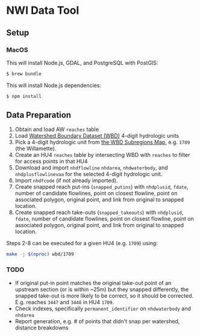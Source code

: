 # NWI Data Tool

## Setup

### MacOS

This will install Node.js, GDAL, and PostgreSQL with PostGIS:

```bash
$ brew bundle
```

This will install Node.js dependencies:

```bash
$ npm install
```

## Data Preparation

1. Obtain and load AW `reaches` table
2. Load [Watershed Boundary Dataset
   (WBD)](https://www.usgs.gov/core-science-systems/ngp/national-hydrography/watershed-boundary-dataset)
   4-digit hydrologic units
3. Pick a 4-digit hydrologic unit from [the WBD Subregions Map](https://www.usgs.gov/media/images/watershed-boundary-dataset-subregions-map), e.g. `1709` (the Willamette).
4. Create an HU4 `reaches` table by intersecting WBD with `reaches` to filter
   for access points in that HU4
5. Download and import `nhdflowline` `nhdarea`, `nhdwaterbody`, and
   `nhdplusflowlinevaa` for the selected 4-digit hydrologic unit.
6. Import `nhdfcode` (if not already imported).
7. Create snapped reach put-ins (`snapped_putins`) with `nhdplusid`, `fdate`,
   number of candidate flowlines, point on closest flowline, point on
   associated polygon, original point, and link from original to snapped
   location.
8. Create snapped reach take-outs (`snapped_takeouts`) with `nhdplusid`,
   `fdate`, number of candidate flowlines, point on closest flowline, point
   on associated polygon, original point, and link from original to snapped
   location.

Steps 2-8 can be executed for a given HU4 (e.g. `1709`) using:

```bash
make -j $(nproc) wbd/1709
```

### TODO

* If original put-in point matches the original take-out point of an upstream
  section (or is within ~25m) but they snapped differently, the snapped
  take-out is more likely to be correct, so it should be corrected. E.g.
  reaches `3447` and `3448` in HU4 `1709`.
* Check indexes, specifically `permanent_identifier` on `nhdwaterbody` and
  `nhdarea`
* Report generation, e.g. # of points that didn't snap per watershed, distance
  breakdowns